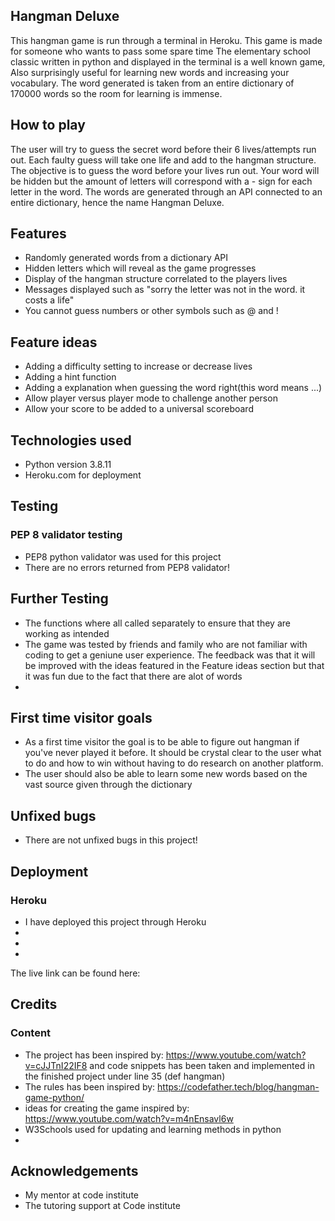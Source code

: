 ## Hangman Deluxe
This hangman game is run through a terminal in Heroku. 
This game is made for someone who wants to pass some spare time
The elementary school classic written in python and displayed in the terminal is a well known game, Also surprisingly useful for learning new words and increasing your vocabulary. The word generated is taken from an entire dictionary of 170000 words so the room for learning is immense.  

## How to play
The user will try to guess the secret word before their 6 lives/attempts run out. Each faulty guess will take one life and add to the hangman structure. The objective is to guess the word before your lives run out. Your word will be hidden but the amount of letters will correspond with a - sign for each letter in the word. The words are generated through an API connected to an entire dictionary, hence the name Hangman Deluxe. 

## Features

- Randomly generated words from a dictionary API
- Hidden letters which will reveal as the game progresses 
- Display of the hangman structure correlated to the players lives
- Messages displayed such as "sorry the letter was not in the word. it costs a life"
- You cannot guess numbers or other symbols such as @ and !

## Feature ideas

- Adding a difficulty setting to increase or decrease lives
- Adding a hint function
- Adding a explanation when guessing the word right(this word means ...)
- Allow player versus player mode to challenge another person
- Allow your score to be added to a universal scoreboard

## Technologies used

- Python version 3.8.11
- Heroku.com for deployment

## Testing

### PEP 8 validator testing

- PEP8 python validator was used for this project
- There are no errors returned from PEP8 validator!

## Further Testing 

- The functions where all called separately to ensure that they are working as intended
- The game was tested by friends and family who are not familiar with coding to get a geniune user experience. The feedback was that it will be improved with the ideas featured in the Feature ideas section but that it was fun due to the fact that there are alot of words
- 

## First time visitor goals

- As a first time visitor the goal is to be able to figure out hangman if you've never played it before. It should be crystal clear to the user what to do and how to win without having to do research on another platform. 
- The user should also be able to learn some new words based on the vast source given through the dictionary


## Unfixed bugs

- There are not unfixed bugs in this project!

## Deployment

### Heroku

- I have deployed this project through Heroku
-
-
-

The live link can be found here: 

## Credits

### Content

- The project has been inspired by: https://www.youtube.com/watch?v=cJJTnI22IF8 and code snippets has been taken and implemented in the finished project under line 35 (def hangman)
- The rules has been inspired by: https://codefather.tech/blog/hangman-game-python/
- ideas for creating the game inspired by: https://www.youtube.com/watch?v=m4nEnsavl6w
- W3Schools used for updating and learning methods in python
- 

## Acknowledgements 

- My mentor at code institute
- The tutoring support at Code institute

